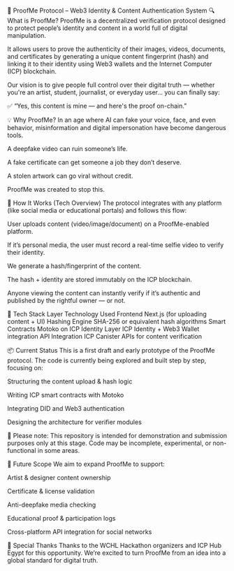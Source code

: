 🚀 ProofMe Protocol – Web3 Identity & Content Authentication System
🔍 What is ProofMe?
ProofMe is a decentralized verification protocol designed to protect people’s identity and content in a world full of digital manipulation.

It allows users to prove the authenticity of their images, videos, documents, and certificates by generating a unique content fingerprint (hash) and linking it to their identity using Web3 wallets and the Internet Computer (ICP) blockchain.

Our vision is to give people full control over their digital truth — whether you're an artist, student, journalist, or everyday user… you can finally say:

✅ “Yes, this content is mine — and here's the proof on-chain.”

💡 Why ProofMe?
In an age where AI can fake your voice, face, and even behavior, misinformation and digital impersonation have become dangerous tools.

A deepfake video can ruin someone’s life.

A fake certificate can get someone a job they don’t deserve.

A stolen artwork can go viral without credit.

ProofMe was created to stop this.

🧠 How It Works (Tech Overview)
The protocol integrates with any platform (like social media or educational portals) and follows this flow:

User uploads content (video/image/document) on a ProofMe-enabled platform.

If it’s personal media, the user must record a real-time selfie video to verify their identity.

We generate a hash/fingerprint of the content.

The hash + identity are stored immutably on the ICP blockchain.

Anyone viewing the content can instantly verify if it’s authentic and published by the rightful owner — or not.

🔧 Tech Stack
Layer	Technology Used
Frontend	Next.js (for uploading content + UI)
Hashing Engine	SHA-256 or equivalent hash algorithms
Smart Contracts	Motoko on ICP
Identity Layer	ICP Identity + Web3 Wallet integration
API Integration	ICP Canister APIs for content verification

📦 Current Status
This is a first draft and early prototype of the ProofMe protocol.
The code is currently being explored and built step by step, focusing on:

Structuring the content upload & hash logic

Writing ICP smart contracts with Motoko

Integrating DID and Web3 authentication

Designing the architecture for verifier modules

🚧 Please note:
This repository is intended for demonstration and submission purposes only at this stage. Code may be incomplete, experimental, or non-functional in some areas.

📌 Future Scope
We aim to expand ProofMe to support:

Artist & designer content ownership

Certificate & license validation

Anti-deepfake media checking

Educational proof & participation logs

Cross-platform API integration for social networks

🙏 Special Thanks
Thanks to the WCHL Hackathon organizers and ICP Hub Egypt for this opportunity.
We’re excited to turn ProofMe from an idea into a global standard for digital truth.

